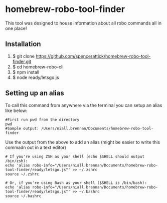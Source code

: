 # homebrew-robo-tool-finder

This tool was designed to house information about all robo commands all in one place!

## Installation

1. $ git clone https://github.com/spencerattick/homebrew-robo-tool-finder.git
2. $ cd homebrew-robo-cli
3. $ npm install
4. $ node ready/letsgo.js

## Setting up an alias

To call this command from anywhere via the terminal you can setup an alias like below:

```
#First run pwd from the directory
pwd
#Sample output: /Users/niall.brennan/Documents/homebrew-robo-tool-finder
```

Use the output from the above to add an alias (might be easier to write this commadn out in a text editor)

```
# If you're using ZSH as your shell (echo $SHELL should output /bin/zsh):
echo 'alias robo-info="/Users/niall.brennan/Documents/homebrew-robo-tool-finder/ready/letsgo.js"' >> ~/.zshrc
source ~/.zshrc
```

```
# Or, if you're using Bash as your shell ($SHELL is /bin/bash):
echo 'alias robo-info="/Users/niall.brennan/Documents/homebrew-robo-tool-finder/ready/letsgo.js"' >> ~/.bashrc
source ~/.bashrc
```